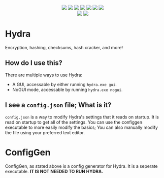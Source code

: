 <p align="center">
  <img src="https://img.shields.io/badge/dependencies-recent-brightgreen">
  <img src="https://img.shields.io/badge/Python-3.8%2B-yellow">
  <img src="https://img.shields.io/badge/pyinstaller-5.2-yellow">
  <img src="https://img.shields.io/badge/Uses-cryptography-brightgreen">
  <img src="https://img.shields.io/badge/compiled%20for-windows-blue">
  <img src="https://img.shields.io/badge/debian%20linux-pending-orange">
  <img src="https://img.shields.io/badge/macos-not%20planned-red">
  <br>
  <img src="https://img.shields.io/badge/octocat-approved-lightgrey">
  <img src="https://img.shields.io/badge/memes-included-yellow">
</p>
<h1>Hydra</h1>
Encryption, hashing, checksums, hash cracker, and more!
<h2>How do I use this?</h2>
There are multiple ways to use Hydra:
<ul>
  <li>A GUI, accessable by either running <code>hydra.exe gui</code>.</li>
  <li>NoGUI mode, accessable by running <code>hydra.exe nogui</code>.</li>
</ul>
<h2>I see a <code>config.json</code> file;  What is it?</h2>
<code>config.json</code> is a way to modify Hydra's settings that it reads on startup.  It is read on startup to get all of the settings.  You can use the configgen executable to more easily modify the basics;  You can also manually modify the file using your preferred text editor.
<h1>ConfigGen</h1>
ConfigGen, as stated above is a config generator for Hydra.  It is a seperate executable.  <b>IT IS NOT NEEDED TO RUN HYDRA.</b>

